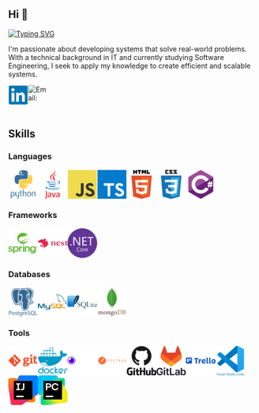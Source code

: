 ## Hi 👋

[![Typing SVG](https://readme-typing-svg.demolab.com?letterSpacing=0.15rem&duration=4000&pause=2000&color=10B4F7&vCenter=true&width=435&height=40&lines=My+name+is+Eug%C3%AAnio+Jefferson;I'm+a+Software+Engineer)](https://git.io/typing-svg)

I'm passionate about developing systems that solve real-world problems. With a technical background in IT and currently studying Software Engineering, I seek to apply my knowledge to create efficient and scalable systems.

<a href="https://www.linkedin.com/in/eugenio-jefferson/?locale=en_US" >
<img alt="Linkedin: eugenio-jefferson" align="left" height="40" width="40" src="https://raw.githubusercontent.com/devicons/devicon/master/icons/linkedin/linkedin-original.svg">
</a>

<a href="mailto:eugeniojefferson@proton.me">
<img alt="Email: eugeniojefferson@proton.me" align="left" height="40" width="40" src="https://private-user-images.githubusercontent.com/108886088/490751413-d53c9867-3fa5-4783-a870-5e4978f53c0a.png?jwt=eyJ0eXAiOiJKV1QiLCJhbGciOiJIUzI1NiJ9.eyJpc3MiOiJnaXRodWIuY29tIiwiYXVkIjoicmF3LmdpdGh1YnVzZXJjb250ZW50LmNvbSIsImtleSI6ImtleTUiLCJleHAiOjE3NTgxNDEwNDksIm5iZiI6MTc1ODE0MDc0OSwicGF0aCI6Ii8xMDg4ODYwODgvNDkwNzUxNDEzLWQ1M2M5ODY3LTNmYTUtNDc4My1hODcwLTVlNDk3OGY1M2MwYS5wbmc_WC1BbXotQWxnb3JpdGhtPUFXUzQtSE1BQy1TSEEyNTYmWC1BbXotQ3JlZGVudGlhbD1BS0lBVkNPRFlMU0E1M1BRSzRaQSUyRjIwMjUwOTE3JTJGdXMtZWFzdC0xJTJGczMlMkZhd3M0X3JlcXVlc3QmWC1BbXotRGF0ZT0yMDI1MDkxN1QyMDI1NDlaJlgtQW16LUV4cGlyZXM9MzAwJlgtQW16LVNpZ25hdHVyZT0yNDBiOWVmYTg3NGMzMGM1NmExMzJkM2RiYzYwNmY5MjVmOTNjNTEyOGZjNjVlYTM3ZWZhNmExY2I1MDgxNjU4JlgtQW16LVNpZ25lZEhlYWRlcnM9aG9zdCJ9.eppA70YgTCMzxUGh2qybk0GsCy7Nv97NmqAeV1v6PNE">
</a>

<br clear="both">

<br>

## Skills

### Languages

<img alt="Python" align="left" height="60" width="60" src="https://raw.githubusercontent.com/devicons/devicon/master/icons/python/python-original-wordmark.svg">

<img alt="Java" align="left" height="60" width="60" src="https://raw.githubusercontent.com/devicons/devicon/master/icons/java/java-original-wordmark.svg">

<img alt="JavaScript" align="left" height="60" width="60" src="https://raw.githubusercontent.com/devicons/devicon/master/icons/javascript/javascript-original.svg">

<img alt="TypeScript" align="left" height="60" width="60" src="https://raw.githubusercontent.com/devicons/devicon/master/icons/typescript/typescript-original.svg">

<img alt="HTML 5" align="left" height="60" width="60" src="https://raw.githubusercontent.com/devicons/devicon/master/icons/html5/html5-original-wordmark.svg">

<a src="https://placehold.co/100x30/f03c15/f03c15.png">
</a>

<img alt="CSS 3" align="left" height="60" width="60" src="https://raw.githubusercontent.com/devicons/devicon/master/icons/css3/css3-original-wordmark.svg">

<img alt="C#" align="left" height="60" width="60" src="https://raw.githubusercontent.com/devicons/devicon/master/icons/csharp/csharp-original.svg">

<br clear="both">

### Frameworks

<img alt="Spring" align="left" height="60" width="60" src="https://raw.githubusercontent.com/devicons/devicon/master/icons/spring/spring-original-wordmark.svg">

<img alt="NestJS" align="left" height="60" width="60" src="https://raw.githubusercontent.com/devicons/devicon/master/icons/nestjs/nestjs-original-wordmark.svg">

<img alt="NestJS" align="left" height="60" width="60" src="https://raw.githubusercontent.com/devicons/devicon/master/icons/dotnetcore/dotnetcore-original.svg">

<br clear="both">


### Databases

<img alt="PostgreSQL" align="left" height="60" width="60" src="https://raw.githubusercontent.com/devicons/devicon/master/icons/postgresql/postgresql-plain-wordmark.svg">

<img alt="MySQL" align="left" height="60" width="60" src="https://raw.githubusercontent.com/devicons/devicon/master/icons/mysql/mysql-original-wordmark.svg">

<img alt="SQLite" align="left" height="60" width="60" src="https://raw.githubusercontent.com/devicons/devicon/master/icons/sqlite/sqlite-original-wordmark.svg">

<img alt="MongoDB" align="left" height="60" width="60" src="https://raw.githubusercontent.com/devicons/devicon/master/icons/mongodb/mongodb-original-wordmark.svg">


<br clear="both">


### Tools

<img alt="Git" align="left" height="60" width="60" src="https://raw.githubusercontent.com/devicons/devicon/master/icons/git/git-plain-wordmark.svg">

<img alt="Docker" align="left" height="60" width="60" src="https://raw.githubusercontent.com/devicons/devicon/master/icons/docker/docker-plain-wordmark.svg">

<img alt="Insomnia" align="left" height="60" width="60" src="https://raw.githubusercontent.com/devicons/devicon/master/icons/insomnia/insomnia-original-wordmark.svg">

<img alt="Postman" align="left" height="60" width="60" src="https://raw.githubusercontent.com/devicons/devicon/master/icons/postman/postman-original-wordmark.svg">

<img alt="GitHub" align="left" height="60" width="60" src="https://raw.githubusercontent.com/devicons/devicon/master/icons/github/github-original-wordmark.svg">

<img alt="GitLab" align="left" height="60" width="60" src="https://raw.githubusercontent.com/devicons/devicon/master/icons/gitlab/gitlab-original-wordmark.svg">

<img alt="Trello" align="left" height="60" width="60" src="https://raw.githubusercontent.com/devicons/devicon/master/icons/trello/trello-plain-wordmark.svg">

<img alt="Visual Studio Code" align="left" height="60" width="60" src="https://raw.githubusercontent.com/devicons/devicon/master/icons/vscode/vscode-original-wordmark.svg">

<img alt="IntelliJ" align="left" height="60" width="60" src="https://raw.githubusercontent.com/devicons/devicon/master/icons/intellij/intellij-original.svg">

<img alt="PyCharm" align="left" height="60" width="60" src="https://raw.githubusercontent.com/devicons/devicon/master/icons/pycharm/pycharm-original.svg">

<br clear="both">

